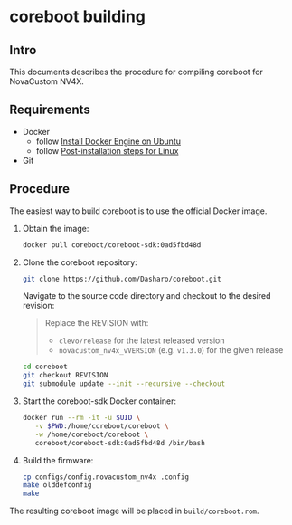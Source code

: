 # coreboot building

## Intro

This documents describes the procedure for compiling coreboot for NovaCustom NV4X.

## Requirements

- Docker
    + follow [Install Docker Engine on Ubuntu](https://docs.docker.com/engine/install/ubuntu/)
    + follow [Post-installation steps for Linux](https://docs.docker.com/engine/install/linux-postinstall/)
- Git

## Procedure

The easiest way to build coreboot is to use the official Docker image.

1. Obtain the image:

    ```bash
    docker pull coreboot/coreboot-sdk:0ad5fbd48d
    ```

1. Clone the coreboot repository:

    ```bash
    git clone https://github.com/Dasharo/coreboot.git
    ```

    Navigate to the source code directory and checkout to the desired revision:

    > Replace the REVISION with:
    >
    > - `clevo/release` for the latest released version
    > - `novacustom_nv4x_vVERSION` (e.g. `v1.3.0`) for the given release

    ```bash
    cd coreboot
    git checkout REVISION
    git submodule update --init --recursive --checkout
    ```

1. Start the coreboot-sdk Docker container:

    ```bash
    docker run --rm -it -u $UID \
       -v $PWD:/home/coreboot/coreboot \
       -w /home/coreboot/coreboot \
       coreboot/coreboot-sdk:0ad5fbd48d /bin/bash
    ```

1. Build the firmware:

    ```bash
    cp configs/config.novacustom_nv4x .config
    make olddefconfig
    make
    ```

The resulting coreboot image will be placed in
`build/coreboot.rom`.
